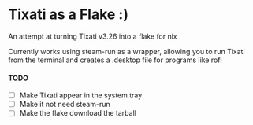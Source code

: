# Tixati as a Flake :)

An attempt at turning Tixati v3.26 into a flake for nix

Currently works using steam-run as a wrapper, allowing you to run Tixati from the terminal and creates a .desktop file for programs like rofi

#### **TODO**
- [ ] Make Tixati appear in the system tray
- [ ] Make it not need steam-run
- [ ] Make the flake download the tarball